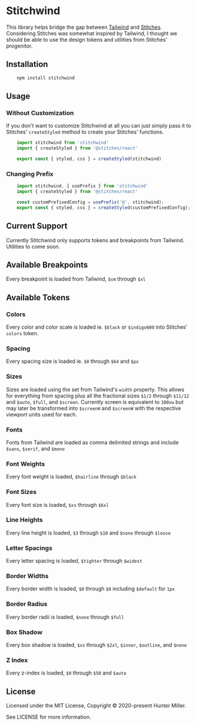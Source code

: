 # Stitchwind

This library helps bridge the gap between [Tailwind](https://tailwindcss.com/) and [Stitches](https://stitches.dev/). Considering Stitches was somewhat inspired by Tailwind, I thought we should be able to use the design tokens and utilities from Stitches' progenitor. 

## Installation

```bash
    npm install stitchwind
```

## Usage

### Without Customization

If you don't want to customize Stitchwind at all you can just simply pass it to Stitches' `createStyled` method to create your Stitches' functions.

```js
    import stitchwind from 'stitchwind'
    import { createStyled } from '@stitches/react'

    export const { styled, css } = createStyled(stitchwind)
```

### Changing Prefix

```js
    import stitchwind, { usePrefix } from 'stitchwind'
    import { createStyled } from '@stitches/react'

    const customPrefixedConfig = usePrefix('@', stitchwind);
    export const { styled, css } = createStyled(customPrefixedConfig);
```

## Current Support

Currently Stitchwind only supports tokens and breakpoints from Tailwind. Utilities to come soon.

## Available Breakpoints

Every breakpoint is loaded from Tailwind, `$sm` through `$xl`

## Available Tokens

### Colors

Every color and color scale is loaded ie. `$black` or `$indigo600` into Stitches' `colors` token.

### Spacing

Every spacing size is loaded ie. `$0` through `$64` and `$px`

### Sizes

Sizes are loaded using the set from Tailwind's `width` property. This allows for everything from spacing plus all the fractional sizes `$1/2` through `$11/12` and `$auto`, `$full`, and `$screen`. Currently screen is equivalent to `100vw` but may later be transformed into `$screenH` and `$screenW` with the respective viewport units used for each.

### Fonts

Fonts from Tailwind are loaded as comma delimited strings and include `$sans`, `$serif`, and `$mono`

### Font Weights

Every font weight is loaded, `$hairline` through `$black`

### Font Sizes

Every font size is loaded, `$xs` through `$6xl`

### Line Heights

Every line height is loaded, `$3` through `$10` and `$none` through `$loose`

### Letter Spacings

Every letter spacing is loaded, `$tighter` through `$widest`

### Border Widths

Every border width is loaded, `$0` through `$8` including `$default` for `1px`

### Border Radius

Every border radii is loaded, `$none` through `$full`

### Box Shadow

Every box shadow is loaded, `$xs` through `$2xl`, `$inner`, `$outline`, and `$none`

### Z Index

Every z-index is loaded, `$0` through `$50` and `$auto`


## License

Licensed under the MIT License, Copyright © 2020-present Hunter Miller.

See LICENSE for more information.